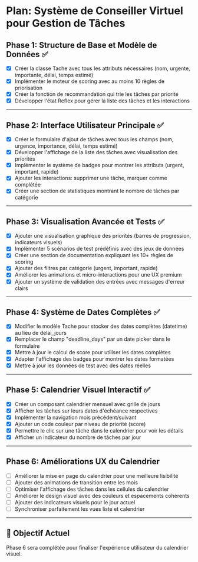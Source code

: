 # Plan: Système de Conseiller Virtuel pour Gestion de Tâches

## Phase 1: Structure de Base et Modèle de Données ✅
- [x] Créer la classe Tache avec tous les attributs nécessaires (nom, urgente, importante, délai, temps estimé)
- [x] Implémenter le moteur de scoring avec au moins 10 règles de priorisation
- [x] Créer la fonction de recommandation qui trie les tâches par priorité
- [x] Développer l'état Reflex pour gérer la liste des tâches et les interactions

---

## Phase 2: Interface Utilisateur Principale ✅
- [x] Créer le formulaire d'ajout de tâches avec tous les champs (nom, urgence, importance, délai, temps estimé)
- [x] Développer l'affichage de la liste des tâches avec visualisation des priorités
- [x] Implémenter le système de badges pour montrer les attributs (urgent, important, rapide)
- [x] Ajouter les interactions: supprimer une tâche, marquer comme complétée
- [x] Créer une section de statistiques montrant le nombre de tâches par catégorie

---

## Phase 3: Visualisation Avancée et Tests ✅
- [x] Ajouter une visualisation graphique des priorités (barres de progression, indicateurs visuels)
- [x] Implémenter 5 scénarios de test prédéfinis avec des jeux de données
- [x] Créer une section de documentation expliquant les 10+ règles de scoring
- [x] Ajouter des filtres par catégorie (urgent, important, rapide)
- [x] Améliorer les animations et micro-interactions pour une UX premium
- [x] Ajouter un système de validation des entrées avec messages d'erreur clairs

---

## Phase 4: Système de Dates Complètes ✅
- [x] Modifier le modèle Tache pour stocker des dates complètes (datetime) au lieu de delai_jours
- [x] Remplacer le champ "deadline_days" par un date picker dans le formulaire
- [x] Mettre à jour le calcul de score pour utiliser les dates complètes
- [x] Adapter l'affichage des badges pour montrer les dates formatées
- [x] Mettre à jour les données de test avec des dates réelles

---

## Phase 5: Calendrier Visuel Interactif ✅
- [x] Créer un composant calendrier mensuel avec grille de jours
- [x] Afficher les tâches sur leurs dates d'échéance respectives
- [x] Implémenter la navigation mois précédent/suivant
- [x] Ajouter un code couleur par niveau de priorité (score)
- [x] Permettre le clic sur une tâche dans le calendrier pour voir les détails
- [x] Afficher un indicateur du nombre de tâches par jour

---

## Phase 6: Améliorations UX du Calendrier
- [ ] Améliorer la mise en page du calendrier pour une meilleure lisibilité
- [ ] Ajouter des animations de transition entre les mois
- [ ] Optimiser l'affichage des tâches dans les cellules du calendrier
- [ ] Améliorer le design visuel avec des couleurs et espacements cohérents
- [ ] Ajouter des indicateurs visuels pour le jour actuel
- [ ] Synchroniser parfaitement les vues liste et calendrier

---

## 🎯 Objectif Actuel
Phase 6 sera complétée pour finaliser l'expérience utilisateur du calendrier visuel.